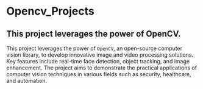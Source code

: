 # Opencv_Projects
## This project leverages the power of OpenCV.
This project leverages the power of `OpenCV`, an open-source computer vision library, to develop innovative image and video processing solutions. Key features include real-time face detection, object tracking, and image enhancement. The project aims to demonstrate the practical applications of computer vision techniques in various fields such as security, healthcare, and automation.
